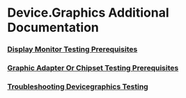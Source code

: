 # Device.Graphics Additional Documentation
### [Display Monitor Testing Prerequisites](display_monitor_testing_prerequisites.md)
### [Graphic Adapter Or Chipset Testing Prerequisites](graphic_adapter_or_chipset_testing_prerequisites.md)
### [Troubleshooting Devicegraphics Testing](troubleshooting_devicegraphics_testing.md)
